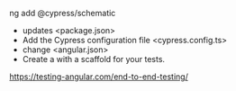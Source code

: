 ng add @cypress/schematic
- updates <package.json>
- Add the Cypress configuration file <cypress.config.ts>
- change <angular.json>
- Create a <sub-directory named cypress> with a scaffold for your tests.


https://testing-angular.com/end-to-end-testing/